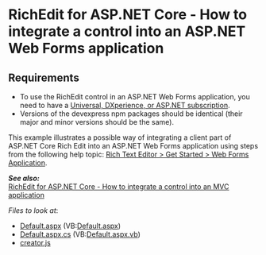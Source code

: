 # RichEdit for ASP.NET Core - How to integrate a control into an ASP.NET Web Forms application

## Requirements
* To use the RichEdit control in an ASP.NET Web Forms application, you need to have a [Universal, DXperience, or ASP.NET subscription](https://www.devexpress.com/buy/net/).
* Versions of the devexpress npm packages should be identical (their major and minor versions should be the same).

This example illustrates a possible way of integrating a client part of ASP.NET Core Rich Edit into an ASP.NET Web Forms application using steps from the following help topic: [Rich Text Editor > Get Started > Web Forms Application](https://docs.devexpress.com/AspNetCore/401876/rich-edit/get-started/web-forms-application).

***See also:***  
[RichEdit for ASP.NET Core - How to integrate a control into an MVC application](https://github.com/DevExpress-Examples/richedit-for-core-how-to-integrate-a-control-into-an-mvc-application)

<!-- default file list -->
*Files to look at*:

* [Default.aspx](./CS/RichWebForms/Default.aspx) (VB:[Default.aspx](./VB/RichWebForms/Default.aspx))
* [Default.aspx.cs](./CS/RichWebForms/Default.aspx.cs) (VB:[Default.aspx.vb](./VB/RichWebForms/Default.aspx.vb))
* [creator.js](./CS/RichWebForms/Scripts/creator.js)
<!-- default file list end -->
